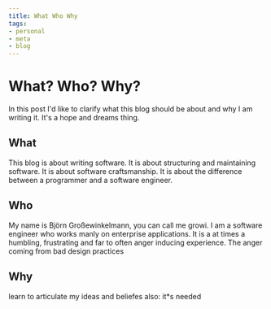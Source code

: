 ```yaml
---
title: What Who Why
tags:
- personal
- meta
- blog
---
```

# What? Who? Why?
In this post I'd like to clarify what this blog should be about and why I am writing it. It's a hope and dreams thing.

## What
This blog is about writing software. It is about structuring and maintaining software. It is about software craftsmanship. It is about the difference between a programmer and a software engineer.

## Who 
My name is Björn Großewinkelmann, you can call me growi. I am a software engineer who works manly on enterprise applications. It is a at times a humbling, frustrating and far to often anger inducing experience.
The anger coming from bad design practices 

## Why
learn to articulate my ideas and beliefes
also: it*s needed
<!--stackedit_data:
eyJoaXN0b3J5IjpbOTgwNjY2MzQ0LC0xMDk5ODQzOTIsLTU1MT
I1MjAyMCwxOTYzNjUzMTk0LDEyNTExNDE0NjcsMTEwMTQ0NTEz
NCwtMTY4OTU4NDQ5NywtMTczNzcxMjc1MSwtNTc0NjUzNjgsMT
kzNjc1NTQ0OSwtNTAwNDc0MjM2XX0=
-->